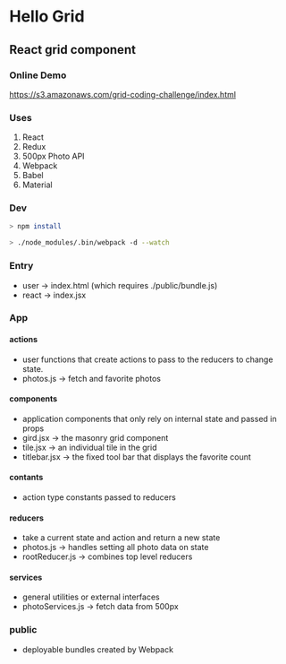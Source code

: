 # Hello Grid
## React grid component

### Online Demo
https://s3.amazonaws.com/grid-coding-challenge/index.html

### Uses
1. React
2. Redux
3. 500px Photo API
4. Webpack
5. Babel
6. Material

### Dev
``` bash
> npm install
```
``` bash
> ./node_modules/.bin/webpack -d --watch
```

### Entry
- user -> index.html (which requires ./public/bundle.js)
- react -> index.jsx

### App
#### actions
- user functions that create actions to pass to the reducers to change state.
- photos.js -> fetch and favorite photos

#### components
- application components that only rely on internal state and passed in props
- gird.jsx -> the masonry grid component
- tile.jsx -> an individual tile in the grid
- titlebar.jsx -> the fixed tool bar that displays the favorite count

#### contants
- action type constants passed to reducers

#### reducers
- take a current state and action and return a new state
- photos.js -> handles setting all photo data on state
- rootReducer.js -> combines top level reducers

#### services
- general utilities or external interfaces
- photoServices.js -> fetch data from 500px

### public
- deployable bundles created by Webpack

